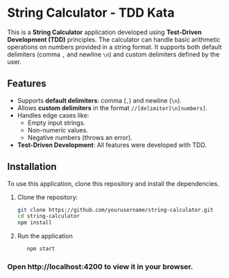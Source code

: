# String Calculator - TDD Kata

This is a **String Calculator** application developed using **Test-Driven Development (TDD)** principles. The calculator can handle basic arithmetic operations on numbers provided in a string format. It supports both default delimiters (comma `,` and newline `\n`) and custom delimiters defined by the user.

## Features

- Supports **default delimiters**: comma (`,`) and newline (`\n`).
- Allows **custom delimiters** in the format `//[delimiter]\n[numbers]`.
- Handles edge cases like:
  - Empty input strings.
  - Non-numeric values.
  - Negative numbers (throws an error).
- **Test-Driven Development**: All features were developed with TDD.

## Installation

To use this application, clone this repository and install the dependencies.

1. Clone the repository:

   ```bash
   git clone https://github.com/yourusername/string-calculator.git
   cd string-calculator
   npm install
   ```
   
2. Run the application
   
   ```bash
      npm start
   ```
 ### Open http://localhost:4200 to view it in your browser.
   
